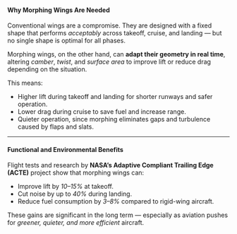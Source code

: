 #### Why Morphing Wings Are Needed

Conventional wings are a compromise. They are designed with a fixed shape that performs *acceptably* across takeoff, cruise, and landing — but no single shape is optimal for all phases.  

Morphing wings, on the other hand, can **adapt their geometry in real time**, altering *camber*, *twist*, and *surface area* to improve lift or reduce drag depending on the situation.

This means:
- Higher lift during takeoff and landing for shorter runways and safer operation.
- Lower drag during cruise to save fuel and increase range.
- Quieter operation, since morphing eliminates gaps and turbulence caused by flaps and slats.

---

#### Functional and Environmental Benefits

Flight tests and research by **NASA’s Adaptive Compliant Trailing Edge (ACTE)** project show that morphing wings can:  
- Improve lift by *10–15%* at takeoff.  
- Cut noise by up to *40%* during landing.  
- Reduce fuel consumption by *3–8%* compared to rigid-wing aircraft.  

These gains are significant in the long term — especially as aviation pushes for *greener, quieter, and more efficient* aircraft.
